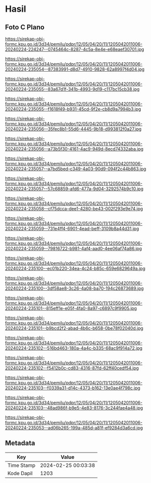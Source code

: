 # Hasil

## Foto C Plano

https://sirekap-obj-formc.kpu.go.id/3d34/pemilu/pdpr/12/05/04/20/11/1205042011006-20240224-224247--0745464c-8287-4c5a-8e4e-e68eaef30701.jpg

https://sirekap-obj-formc.kpu.go.id/3d34/pemilu/pdpr/12/05/04/20/11/1205042011006-20240224-235054--87383991-d8d7-4910-9828-62a8997f4d04.jpg

https://sirekap-obj-formc.kpu.go.id/3d34/pemilu/pdpr/12/05/04/20/11/1205042011006-20240224-235055--83a67d1f-341b-4993-9d19-c117bc15cb38.jpg

https://sirekap-obj-formc.kpu.go.id/3d34/pemilu/pdpr/12/05/04/20/11/1205042011006-20240224-235055--f1618f49-b931-45cd-9f2e-cb8d9a7994b3.jpg

https://sirekap-obj-formc.kpu.go.id/3d34/pemilu/pdpr/12/05/04/20/11/1205042011006-20240224-235056--35fec8b1-55d6-4445-9b18-d993812f0a27.jpg

https://sirekap-obj-formc.kpu.go.id/3d34/pemilu/pdpr/12/05/04/20/11/1205042011006-20240224-235056--a73b5f30-4161-4ac9-949d-8ecd74332aba.jpg

https://sirekap-obj-formc.kpu.go.id/3d34/pemilu/pdpr/12/05/04/20/11/1205042011006-20240224-235057--a7bd5bed-c349-4a03-90d9-094f2c44b863.jpg

https://sirekap-obj-formc.kpu.go.id/3d34/pemilu/pdpr/12/05/04/20/11/1205042011006-20240224-235057--57c68859-afd6-477a-9d04-3292574b9c10.jpg

https://sirekap-obj-formc.kpu.go.id/3d34/pemilu/pdpr/12/05/04/20/11/1205042011006-20240224-235058--cf75dcca-dee1-4280-be43-002f293e9e74.jpg

https://sirekap-obj-formc.kpu.go.id/3d34/pemilu/pdpr/12/05/04/20/11/1205042011006-20240224-235059--731e4ff4-6901-4ead-beff-3109b8a44d31.jpg

https://sirekap-obj-formc.kpu.go.id/3d34/pemilu/pdpr/12/05/04/20/11/1205042011006-20240224-235059--79816722-b981-4af4-aad0-4ee06af74a86.jpg

https://sirekap-obj-formc.kpu.go.id/3d34/pemilu/pdpr/12/05/04/20/11/1205042011006-20240224-235100--ec01b220-34ea-4c24-b85c-659e6829649a.jpg

https://sirekap-obj-formc.kpu.go.id/3d34/pemilu/pdpr/12/05/04/20/11/1205042011006-20240224-235100--3df58ae8-3c26-4a08-ba70-194c26873689.jpg

https://sirekap-obj-formc.kpu.go.id/3d34/pemilu/pdpr/12/05/04/20/11/1205042011006-20240224-235101--815eff1e-e05f-4fa0-8a97-c6897c9f9905.jpg

https://sirekap-obj-formc.kpu.go.id/3d34/pemilu/pdpr/12/05/04/20/11/1205042011006-20240224-235101--b9bcd2f2-abad-4b6c-b658-0be78f02040d.jpg

https://sirekap-obj-formc.kpu.go.id/3d34/pemilu/pdpr/12/05/04/20/11/1205042011006-20240224-235102--516bd463-180a-4a4c-b335-68ac9f914a72.jpg

https://sirekap-obj-formc.kpu.go.id/3d34/pemilu/pdpr/12/05/04/20/11/1205042011006-20240224-235102--f5412b0c-cd83-4316-87fd-62ff40cedf54.jpg

https://sirekap-obj-formc.kpu.go.id/3d34/pemilu/pdpr/12/05/04/20/11/1205042011006-20240224-235103--f0339a31-d14c-4373-b162-13e0ae4f798c.jpg

https://sirekap-obj-formc.kpu.go.id/3d34/pemilu/pdpr/12/05/04/20/11/1205042011006-20240224-235103--48ad986f-b9e5-4e83-8176-3c244fae4a48.jpg

https://sirekap-obj-formc.kpu.go.id/3d34/pemilu/pdpr/12/05/04/20/11/1205042011006-20240224-235053--ad06b265-199a-485d-a81f-ef9284d3a6cd.jpg


## Metadata

| Key        | Value               |
| ---------- | ------------------- |
| Time Stamp | 2024-02-25 00:03:38 |
| Kode Dapil | 1203                |



